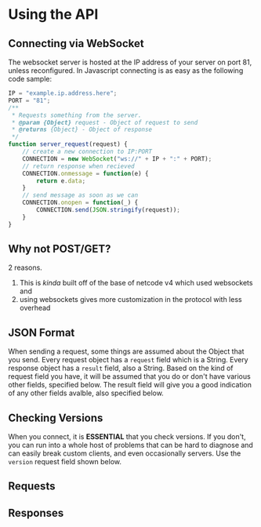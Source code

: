Using the API
===

Connecting via WebSocket
---
The websocket server is hosted at the IP address of your server on port 81, unless reconfigured. In Javascript connecting is as easy as the following code sample:

```js
IP = "example.ip.address.here";
PORT = "81";
/**
 * Requests something from the server.
 * @param {Object} request - Object of request to send
 * @returns {Object} - Object of response
 */
function server_request(request) {
    // create a new connection to IP:PORT
    CONNECTION = new WebSocket("ws://" + IP + ":" + PORT);
    // return response when recieved
    CONNECTION.onmessage = function(e) {
        return e.data;
    }
    // send message as soon as we can
    CONNECTION.onopen = function(_) {
        CONNECTION.send(JSON.stringify(request));
    }
}
```

Why not POST/GET?
---
2 reasons.  
1) This is *kinda* built off of the base of netcode v4 which used websockets and
2) using websockets gives more customization in the protocol with less overhead

JSON Format
---
When sending a request, some things are assumed about the Object that you send. Every request object has a `request` field which is a String. Every response object has a `result` field, also a String. Based on the kind of request field you have, it will be assumed that you do or don't have various other fields, specified below. The result field will give you a good indication of any other fields avalble, also specified below.

Checking Versions
---
When you connect, it is **ESSENTIAL** that you check versions. If you don't, you can run into a whole host of problems that can be hard to diagnose and can easily break custom clients, and even occasionally servers. Use the `version` request field shown below.

Requests
---

Responses
---
